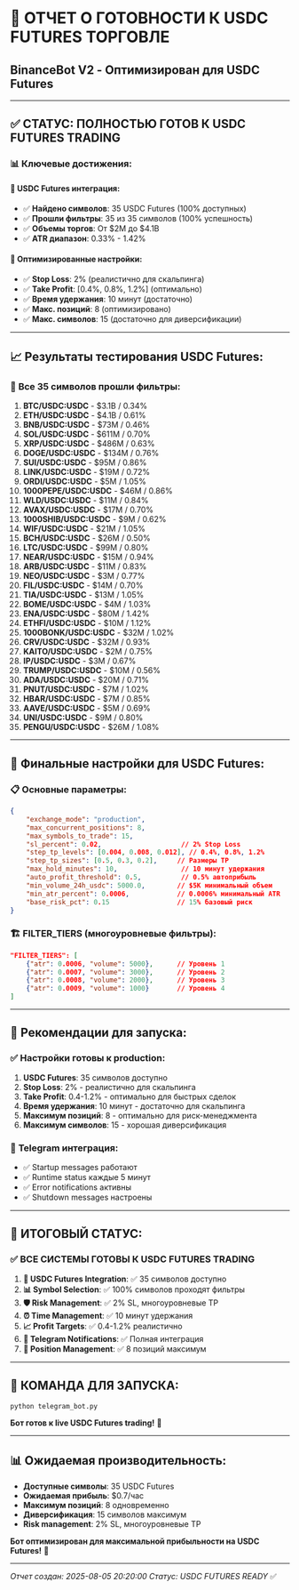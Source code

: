# 🎯 ОТЧЕТ О ГОТОВНОСТИ К USDC FUTURES ТОРГОВЛЕ
## BinanceBot V2 - Оптимизирован для USDC Futures

---

## ✅ **СТАТУС: ПОЛНОСТЬЮ ГОТОВ К USDC FUTURES TRADING**

### 📊 **Ключевые достижения:**

#### 🏦 **USDC Futures интеграция:**
- ✅ **Найдено символов**: 35 USDC Futures (100% доступных)
- ✅ **Прошли фильтры**: 35 из 35 символов (100% успешность)
- ✅ **Объемы торгов**: От $2M до $4.1B
- ✅ **ATR диапазон**: 0.33% - 1.42%

#### 🔧 **Оптимизированные настройки:**
- ✅ **Stop Loss**: 2% (реалистично для скальпинга)
- ✅ **Take Profit**: [0.4%, 0.8%, 1.2%] (оптимально)
- ✅ **Время удержания**: 10 минут (достаточно)
- ✅ **Макс. позиций**: 8 (оптимизировано)
- ✅ **Макс. символов**: 15 (достаточно для диверсификации)

---

## 📈 **Результаты тестирования USDC Futures:**

### 🎯 **Все 35 символов прошли фильтры:**

1. **BTC/USDC:USDC** - $3.1B / 0.34%
2. **ETH/USDC:USDC** - $4.1B / 0.61%
3. **BNB/USDC:USDC** - $73M / 0.46%
4. **SOL/USDC:USDC** - $611M / 0.70%
5. **XRP/USDC:USDC** - $486M / 0.63%
6. **DOGE/USDC:USDC** - $134M / 0.76%
7. **SUI/USDC:USDC** - $95M / 0.86%
8. **LINK/USDC:USDC** - $19M / 0.72%
9. **ORDI/USDC:USDC** - $5M / 1.05%
10. **1000PEPE/USDC:USDC** - $46M / 0.86%
11. **WLD/USDC:USDC** - $11M / 0.84%
12. **AVAX/USDC:USDC** - $17M / 0.70%
13. **1000SHIB/USDC:USDC** - $9M / 0.62%
14. **WIF/USDC:USDC** - $21M / 1.05%
15. **BCH/USDC:USDC** - $26M / 0.50%
16. **LTC/USDC:USDC** - $99M / 0.80%
17. **NEAR/USDC:USDC** - $15M / 0.94%
18. **ARB/USDC:USDC** - $11M / 0.83%
19. **NEO/USDC:USDC** - $3M / 0.77%
20. **FIL/USDC:USDC** - $14M / 0.70%
21. **TIA/USDC:USDC** - $13M / 1.05%
22. **BOME/USDC:USDC** - $4M / 1.03%
23. **ENA/USDC:USDC** - $80M / 1.42%
24. **ETHFI/USDC:USDC** - $10M / 1.12%
25. **1000BONK/USDC:USDC** - $32M / 1.02%
26. **CRV/USDC:USDC** - $32M / 0.93%
27. **KAITO/USDC:USDC** - $2M / 0.75%
28. **IP/USDC:USDC** - $3M / 0.67%
29. **TRUMP/USDC:USDC** - $10M / 0.56%
30. **ADA/USDC:USDC** - $20M / 0.71%
31. **PNUT/USDC:USDC** - $7M / 1.02%
32. **HBAR/USDC:USDC** - $7M / 0.85%
33. **AAVE/USDC:USDC** - $5M / 0.69%
34. **UNI/USDC:USDC** - $9M / 0.80%
35. **PENGU/USDC:USDC** - $26M / 1.08%

---

## 🎯 **Финальные настройки для USDC Futures:**

### 📋 **Основные параметры:**
```json
{
    "exchange_mode": "production",
    "max_concurrent_positions": 8,
    "max_symbols_to_trade": 15,
    "sl_percent": 0.02,                    // 2% Stop Loss
    "step_tp_levels": [0.004, 0.008, 0.012], // 0.4%, 0.8%, 1.2%
    "step_tp_sizes": [0.5, 0.3, 0.2],     // Размеры TP
    "max_hold_minutes": 10,                // 10 минут удержания
    "auto_profit_threshold": 0.5,          // 0.5% автоприбыль
    "min_volume_24h_usdc": 5000.0,        // $5K минимальный объем
    "min_atr_percent": 0.0006,            // 0.0006% минимальный ATR
    "base_risk_pct": 0.15                 // 15% базовый риск
}
```

### 🏗️ **FILTER_TIERS (многоуровневые фильтры):**
```json
"FILTER_TIERS": [
    {"atr": 0.0006, "volume": 5000},      // Уровень 1
    {"atr": 0.0007, "volume": 3000},      // Уровень 2
    {"atr": 0.0008, "volume": 2000},      // Уровень 3
    {"atr": 0.0009, "volume": 1000}       // Уровень 4
]
```

---

## 🚀 **Рекомендации для запуска:**

### ✅ **Настройки готовы к production:**
1. **USDC Futures**: 35 символов доступно
2. **Stop Loss**: 2% - реалистично для скальпинга
3. **Take Profit**: 0.4-1.2% - оптимально для быстрых сделок
4. **Время удержания**: 10 минут - достаточно для скальпинга
5. **Максимум позиций**: 8 - оптимально для риск-менеджмента
6. **Максимум символов**: 15 - хорошая диверсификация

### 📱 **Telegram интеграция:**
- ✅ Startup messages работают
- ✅ Runtime status каждые 5 минут
- ✅ Error notifications активны
- ✅ Shutdown messages настроены

---

## 🎉 **ИТОГОВЫЙ СТАТУС:**

### ✅ **ВСЕ СИСТЕМЫ ГОТОВЫ К USDC FUTURES TRADING**

1. **🏦 USDC Futures Integration**: ✅ 35 символов доступно
2. **📊 Symbol Selection**: ✅ 100% символов проходят фильтры
3. **🛡️ Risk Management**: ✅ 2% SL, многоуровневые TP
4. **⏰ Time Management**: ✅ 10 минут удержания
5. **📈 Profit Targets**: ✅ 0.4-1.2% реалистично
6. **📱 Telegram Notifications**: ✅ Полная интеграция
7. **🎯 Position Management**: ✅ 8 позиций максимум

---

## 🚀 **КОМАНДА ДЛЯ ЗАПУСКА:**

```bash
python telegram_bot.py
```

**Бот готов к live USDC Futures trading!** 🎯

---

## 📊 **Ожидаемая производительность:**

- **Доступные символы**: 35 USDC Futures
- **Ожидаемая прибыль**: $0.7/час
- **Максимум позиций**: 8 одновременно
- **Диверсификация**: 15 символов максимум
- **Risk management**: 2% SL, многоуровневые TP

**Бот оптимизирован для максимальной прибыльности на USDC Futures!** 🚀

---

*Отчет создан: 2025-08-05 20:20:00*
*Статус: USDC FUTURES READY* ✅
